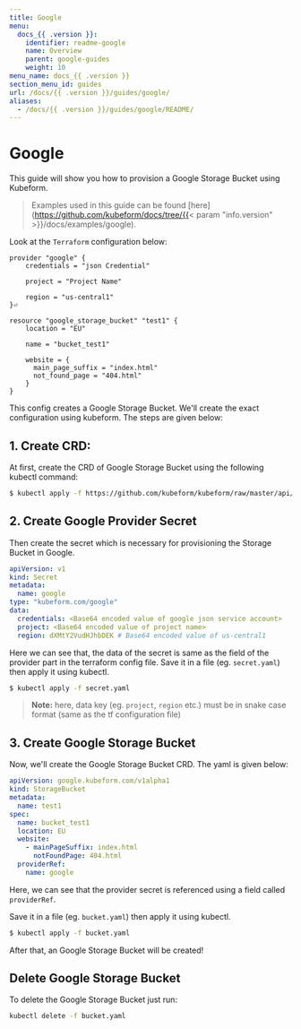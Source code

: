 ```yaml
---
title: Google
menu:
  docs_{{ .version }}:
    identifier: readme-google
    name: Overview
    parent: google-guides
    weight: 10
menu_name: docs_{{ .version }}
section_menu_id: guides
url: /docs/{{ .version }}/guides/google/
aliases:
  - /docs/{{ .version }}/guides/google/README/
---
```


# Google

This guide will show you how to provision a Google Storage Bucket using Kubeform.

> Examples used in this guide can be found [here](https://github.com/kubeform/docs/tree/{{< param "info.version" >}}/docs/examples/google).

Look at the `Terraform` configuration below:

```
provider "google" {
    credentials = "json Credential"

    project = "Project Name"

    region = "us-central1"
}⏎

resource "google_storage_bucket" "test1" {
    location = "EU"

    name = "bucket_test1"

    website = {
      main_page_suffix = "index.html"
      not_found_page = "404.html"
    }
}
```

This config creates a Google Storage Bucket. We'll create the exact configuration using kubeform. The steps are given below:

## 1. Create CRD:

At first, create the CRD of Google Storage Bucket using the following kubectl command:

```bash
$ kubectl apply -f https://github.com/kubeform/kubeform/raw/master/api/crds/google.kubeform.com_storagebuckets.yaml
```

## 2. Create Google Provider Secret

Then create the secret which is necessary for provisioning the Storage Bucket in Google.

```yaml
apiVersion: v1
kind: Secret
metadata:
  name: google
type: "kubeform.com/google"
data:
  credentials: <Base64 encoded value of google json service account>
  project: <Base64 encoded value of project name>
  region: dXMtY2VudHJhbDEK # Base64 encoded value of us-central1
```

Here we can see that, the data of the secret is same as the field of the provider part in the terraform config file. Save it in a file (eg. `secret.yaml`) then apply it using kubectl.

```bash
$ kubectl apply -f secret.yaml
```
> **Note:** here, data key (eg. `project`, `region` etc.) must be in snake case format (same as the tf configuration file)

## 3. Create Google Storage Bucket

Now, we'll create the Google Storage Bucket CRD. The yaml is given below:

```yaml
apiVersion: google.kubeform.com/v1alpha1
kind: StorageBucket
metadata:
  name: test1
spec:
  name: bucket_test1
  location: EU
  website:
    - mainPageSuffix: index.html
      notFoundPage: 404.html
  providerRef:
    name: google
```

Here, we can see that the provider secret is referenced using a field called `providerRef`.

Save it in a file (eg. `bucket.yaml`) then apply it using kubectl.

```bash
$ kubectl apply -f bucket.yaml
```

After that, an Google Storage Bucket will be created!

## Delete Google Storage Bucket

To delete the Google Storage Bucket just run:

```bash
kubectl delete -f bucket.yaml
```
